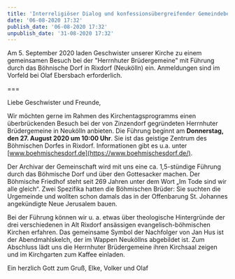 ```yaml
---
title: 'Interreligiöser Dialog und konfessionsübergreifender Gemeindebesuch'
date: '06-08-2020 17:32'
publish_date: '06-08-2020 17:32'
unpublish_date: '31-08-2020 17:32'
---
```


Am 5. September 2020 laden Geschwister unserer Kirche zu einem gemeinsamen Besuch bei der "Herrnhuter Brüdergemeine" mit  Führung durch das Böhnische Dorf in Rixdorf (Neukölln) ein. Anmeldungen sind im Vorfeld bei Olaf Ebersbach erforderlich.

===

Liebe Geschwister und Freunde,

Wir möchten gerne im Rahmen des Kirchentagsprogramms einen überbrückenden Besuch bei der von Zinzendorf gegründeten Herrnhuter Brüdergemeine in Neukölln anbieten. Die Führung beginnt am **Donnerstag, den 27. August 2020 um 10:00 Uhr**. Sie ist das geistige Zentrum des Böhmischen Dorfes in Rixdorf. Informationen gibt es u.a. unter [www.boehmischesdorf.de](https://www.boehmischesdorf.de/).

Der Archivar der Gemeinschaft wird mit uns eine ca. 1,5-stündige Führung durch das Böhmische Dorf und über den Gottesacker machen. Der Böhmische Friedhof steht seit 269 Jahren unter dem Wort „Im Tode sind wir alle gleich“. Zwei Spezifika hatten die Böhmischen Brüder: Sie suchten die Urgemeinde und wollten schon damals das in der Offenbarung St. Johannes angekündigte Neue Jerusalem bauen.
 
Bei der Führung können wir u. a. etwas über theologische Hintergründe der drei verschiedenen in Alt Rixdorf ansässigen evangelisch-böhmischen Kirchen erfahren. Das gemeinsame Symbol der Nachfolger von Jan Hus ist der Abendmahlskelch, der im Wappen Neuköllns abgebildet ist. Zum Abschluss lädt uns die Herrnhuter Brüdergemeine ihren Kirchsaal zeigen und im Kirchgarten zum Kaffee einladen.

Ein herzlich Gott zum Gruß,
Elke, Volker und Olaf